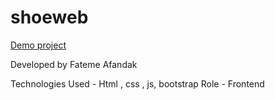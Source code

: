 # shoeweb

[Demo project](https://fatemeafandakdev.github.io/shoeweb/)

Developed by Fateme Afandak

Technologies Used - Html , css , js, bootstrap Role - Frontend
